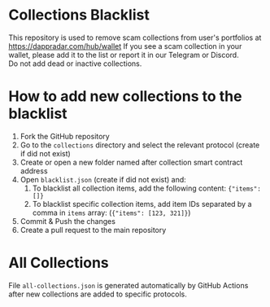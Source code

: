 # Collections Blacklist
This repository is used to remove scam collections from user's portfolios at https://dappradar.com/hub/wallet
If you see a scam collection in your wallet, please add it to the list or report it in our Telegram or Discord.  
Do not add dead or inactive collections.

# How to add new collections to the blacklist
1. Fork the GitHub repository
2. Go to the `collections` directory and select the relevant protocol (create if did not exist)
3. Create or open a new folder named after collection smart contract address
4. Open `blacklist.json` (create if did not exist) and:
   1. To blacklist all collection items, add the following content: ``{"items": []}``
   2. To blacklist specific collection items, add item IDs separated by a comma in `items` array: (`{"items": [123, 321]}`)
5. Commit & Push the changes
6. Create a pull request to the main repository

# All Collections
File `all-collections.json` is generated automatically by GitHub Actions after new collections are added to specific protocols.
